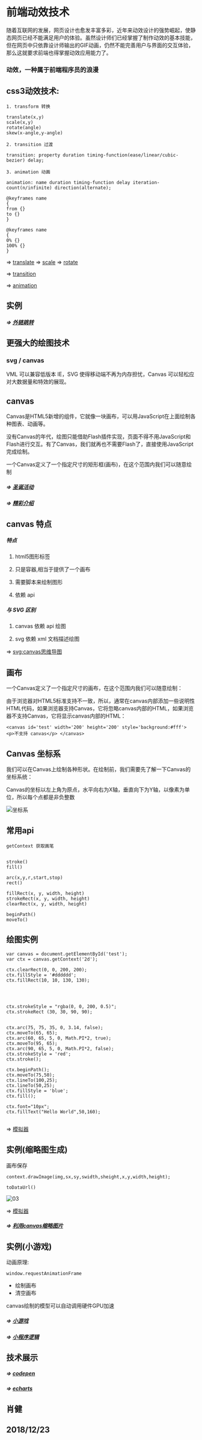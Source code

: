 # 前端动效技术

随着互联网的发展，网页设计也愈发丰富多彩，近年来动效设计的强势崛起，使静态网页已经不能满足用户的体验。虽然设计师们已经掌握了制作动效的基本技能，但在网页中只依靠设计师输出的GIF动画，仍然不能完善用户与界面的交互体验，那么这就要求前端也得掌握动效应用能力了。

### 动效，一种属于前端程序员的浪漫

## css3动效技术:

```
1. transform 转换

translate(x,y)	
scale(x,y)	
rotate(angle)	
skew(x-angle,y-angle)	

2. transition 过渡

transition: property duration timing-function(ease/linear/cubic-bezier) delay;

3. animation 动画

animation: name duration timing-function delay iteration-count(n/infinite) direction(alternate);

@keyframes name
{
from {}
to {}
}

@keyframes name
{
0% {}
100% {}
}

```

=> [translate](http://www.w3school.com.cn/tiy/c.asp?f=css_transform_translate)
=> [scale](http://www.w3school.com.cn/tiy/c.asp?f=css_transform_scale)
=> [rotate](http://www.w3school.com.cn/tiy/c.asp?f=css_transform_rotate)

=> [transition](http://www.w3school.com.cn/tiy/t.asp?f=css3_transition)

=> [animation](http://www.w3school.com.cn/tiy/t.asp?f=css3_animation)


##  实例


##### => [外链跳转](https://api-m.haohuan.com/public/h5/externalChainSkip.html?url=https%3A%2F%2Fwww.haohuan.com%3Ftest%3D1)



## 更强大的绘图技术

### svg / canvas

VML 可以兼容低版本 IE，SVG 使得移动端不再为内存担忧，Canvas 可以轻松应对大数据量和特效的展现。

## canvas

Canvas是HTML5新增的组件，它就像一块画布，可以用JavaScript在上面绘制各种图表、动画等。

没有Canvas的年代，绘图只能借助Flash插件实现，页面不得不用JavaScript和Flash进行交互。有了Canvas，我们就再也不需要Flash了，直接使用JavaScript完成绘制。

一个Canvas定义了一个指定尺寸的矩形框(画布)，在这个范围内我们可以随意绘制



##### => [圣诞活动](http://api-m.haohuan.com/public/activity/ChristmasDay.html)

##### => [精彩介绍](https://www.imooc.com/video/2493)

## canvas 特点

##### 特点

1. html5图形标签

1. 只是容器,相当于提供了一个画布

1. 需要脚本来绘制图形

1. 依赖 api

##### 与 SVG 区别

1. canvas 依赖 api 绘图

1. svg 依赖 xml 文档描述绘图

=> [svg:canvas思维导图](canvas.svg)

## 画布

一个Canvas定义了一个指定尺寸的画布，在这个范围内我们可以随意绘制：

由于浏览器对HTML5标准支持不一致，所以，通常在canvas内部添加一些说明性HTML代码，如果浏览器支持Canvas，它将忽略canvas内部的HTML，如果浏览器不支持Canvas，它将显示canvas内部的HTML：

```
<canvas id='test' width='200' height='200' style='background:#fff'> <p>不支持 canvas</p> </canvas> 
```
## Canvas 坐标系

我们可以在Canvas上绘制各种形状。在绘制前，我们需要先了解一下Canvas的坐标系统：

Canvas的坐标以左上角为原点，水平向右为X轴，垂直向下为Y轴，以像素为单位，所以每个点都是非负整数

![坐标系](png/01.png)


## 常用api

```
getContext 获取画笔
```
```

stroke()
fill()

arc(x,y,r,start,stop)
rect()

fillRect(x, y, width, height)	
strokeRect(x, y, width, height)	
clearRect(x, y, width, height)

beginPath()
moveTo()

```




## 绘图实例

```
var canvas = document.getElementById('test');
var ctx = canvas.getContext('2d'); 

ctx.clearRect(0, 0, 200, 200);
ctx.fillStyle = '#dddddd'; 
ctx.fillRect(10, 10, 130, 130); 




ctx.strokeStyle = "rgba(0, 0, 200, 0.5)";
ctx.strokeRect (30, 30, 90, 90);


ctx.arc(75, 75, 35, 0, 3.14, false);
ctx.moveTo(65, 65);
ctx.arc(60, 65, 5, 0, Math.PI*2, true);
ctx.moveTo(95, 65);
ctx.arc(90, 65, 5, 0, Math.PI*2, false);
ctx.strokeStyle = 'red';
ctx.stroke();

ctx.beginPath();
ctx.moveTo(75,50);
ctx.lineTo(100,25);
ctx.lineTo(50,25);
ctx.fillStyle = 'blue';
ctx.fill();

ctx.font="10px";
ctx.fillText("Hello World",50,160);


```

=> [模拟器](http://js.jirengu.com/?html,output)


## 实例(缩略图生成)

画布保存
```
context.drawImage(img,sx,sy,swidth,sheight,x,y,width,height);

toDataUrl()
```

![03](png/03.png)

=> [模拟器](http://js.jirengu.com/?html,output)

##### => [利用canvas缩略图片](http://jxjweb.top/2017/03/27.html)

## 实例(小游戏)

动画原理:

```
window.requestAnimationFrame 
```
- 绘制画布
- 清空画布

canvas绘制的模型可以自动调用硬件GPU加速

##### => [小游戏](http://jxjweb.gz01.bdysite.com/canvas/jump/play.html)
##### => [小程序逻辑](https://github.com/jxj666/jump-game/blob/master/js/total.js)

## 技术展示

##### => [codepen](https://codepen.io/)

##### => [echarts](http://echarts.baidu.com/index.html)

















## 肖健
## 2018/12/23
